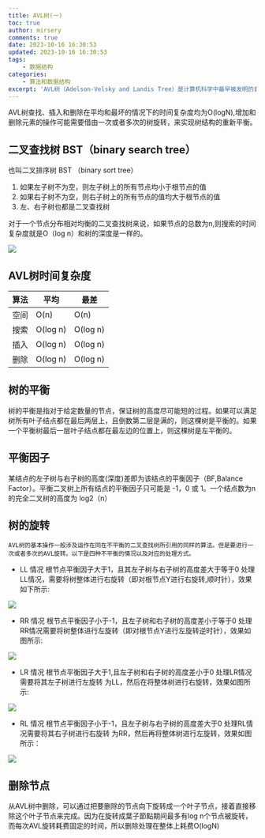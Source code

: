 ```yaml
---
title: AVL树(一)
toc: true
author: mirsery
comments: true
date: 2023-10-16 16:30:53
updated: 2023-10-16 16:30:53
tags:
    - 数据结构
categories:
    - 算法和数据结构
excerpt: 'AVL树（Adelson-Velsky and Landis Tree）是计算机科学中最早被发明的自平衡二叉查找树。在AVL树中，任一节点对应的两棵子树的最大高度差为1，因此它也被称为高度平衡树。查找、插入和删除在平均和最坏情况下的时间复杂度都是O(logN)'
---
```



<!-- toc -->


AVL树查找、插入和删除在平均和最坏的情况下的时间复杂度均为O(logN),增加和删除元素的操作可能需要借由一次或者多次的树旋转，来实现树结构的重新平衡。

## 二叉查找树 BST（binary search tree）
也叫二叉排序树 BST （binary sort tree）  
1. 如果左子树不为空，则左子树上的所有节点均小于根节点的值
2. 如果右子树不为空，则右子树上的所有节点的值均大于根节点的值
3. 左、右子树也都是二叉查找树

对于一个节点分布相对均衡的二叉查找树来说，如果节点的总数为n,则搜索的时间复杂度就是O（log n）和树的深度是一样的。 

![](平衡二叉树.png)

## AVL树时间复杂度

|算法|平均|最差|
|---|---|---|
|空间|O(n)|O(n)|
|搜索|O(log n)|O(log n)|
|插入|O(log n)|O(log n)|
|删除|O(log n)|O(log n)|

## 树的平衡
树的平衡是指对于给定数量的节点，保证树的高度尽可能短的过程。如果可以满足树所有叶子结点都在最后两层上，且倒数第二层是满的，则这棵树是平衡的。如果一个平衡树最后一层叶子结点都在最左边的位置上，则这棵树是左平衡的。

## 平衡因子

某结点的左子树与右子树的高度(深度)差即为该结点的平衡因子（BF,Balance Factor）。平衡二叉树上所有结点的平衡因子只可能是 -1，0 或 1。一个结点数为n的完全二叉树的高度为 log2（n）    

## 树的旋转
    AVL树的基本操作一般涉及运作在同在不平衡的二叉查找树所引用的同样的算法。但是要进行一次或者多次的AVL旋转。以下是四种不平衡的情况以及对应的处理方式。

- LL 情况
根节点平衡因子大于1，且其左子树与右子树的高度差大于等于0
处理LL情况，需要将树整体进行右旋转（即对根节点Y进行右旋转,顺时针），效果如下所示:

![](LL.png)

- RR 情况
根节点平衡因子小于-1，且左子树和右子树的高度差小于等于0
处理RR情况需要将树整体进行左旋转（即对根节点Y进行左旋转逆时针），效果如图所示:

![](RR.png)


- LR 情况
根节点平衡因子大于1,且左子树和右子树的高度差小于0
处理LR情况需要将其左子树进行左旋转 为LL，然后在将整体树进行右旋转，效果如图所示:

![](LR.png)

- RL 情况
根节点平衡因子小于-1，且左子树与右子树的高度差大于0
处理RL情况需要将其右子树进行右旋转 为RR，然后再将整体树进行左旋转，效果如图所示：

![](RL.png)

## 删除节点
从AVL树中删除，可以通过把要删除的节点向下旋转成一个叶子节点，接着直接移除这个叶子节点来完成。因为在旋转成葉子節點期间最多有log n个节点被旋转，而每次AVL旋转耗费固定的时间，所以删除处理在整体上耗费O(logN) 